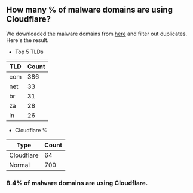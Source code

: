 ## How many % of malware domains are using Cloudflare?


We downloaded the malware domains from [here](https://urlhaus.abuse.ch) and filter out duplicates.
Here's the result.


[//]: # (start replacement)


- Top 5 TLDs

| TLD | Count |
| --- | --- |
| com | 386 |
| net | 33 |
| br | 31 |
| za | 28 |
| in | 26 |


- Cloudflare %

| Type | Count |
| --- | --- |
| Cloudflare | 64 |
| Normal | 700 |


### 8.4% of malware domains are using Cloudflare.